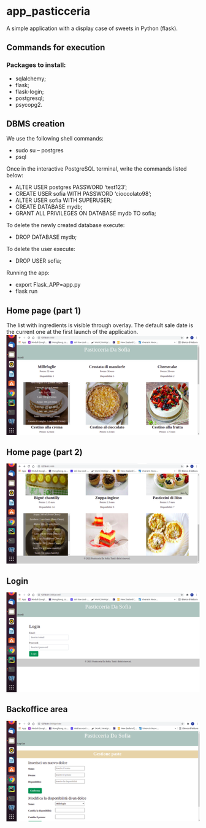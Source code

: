 # app_pasticceria
A simple application with a display case of sweets in Python (flask).

## Commands for execution

### Packages to install:
* sqlalchemy;
* flask; 
* flask-login;
* postgresql;
* psycopg2.

## DBMS creation
We use the following shell commands:
*	sudo su – postgres
*	psql

Once in the interactive PostgreSQL terminal, write the commands listed below:
*	ALTER USER postgres PASSWORD ‘test123’;
*	CREATE USER sofia WITH PASSWORD ‘cioccolato98’;
*	ALTER USER sofia WITH SUPERUSER;
*	CREATE DATABASE mydb;
*	GRANT ALL PRIVILEGES ON DATABASE mydb TO sofia;

To delete the newly created database execute:
*	DROP DATABASE mydb;

To delete the user execute:
*	DROP USER sofia;

Running the app:
* export Flask_APP=app.py
* flask run

## Home page (part 1)
The list with ingredients is visible through overlay.
The default sale date is the current one at the first launch of the application.
![alt text](https://github.com/sofiacrudu/app_pasticceria/blob/main/images/home1.png?raw=true)

## Home page (part 2)
![alt text](https://github.com/sofiacrudu/app_pasticceria/blob/main/images/home2.png?raw=true)

## Login
![alt text](https://github.com/sofiacrudu/app_pasticceria/blob/main/images/login.png?raw=true)

## Backoffice area
![alt text](https://github.com/sofiacrudu/app_pasticceria/blob/main/images/backoffice.png?raw=true)
